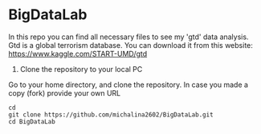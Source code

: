# BigDataLab

In this repo you can find all necessary files to see my 'gtd' data analysis. Gtd is a global terrorism database. 
You can download it from this website: https://www.kaggle.com/START-UMD/gtd

1. Clone the repository to your local PC

Go to your home directory, and clone the repository. In case you made a copy (fork) provide your own URL

	cd
	git clone https://github.com/michalina2602/BigDataLab.git
	cd BigDataLab
